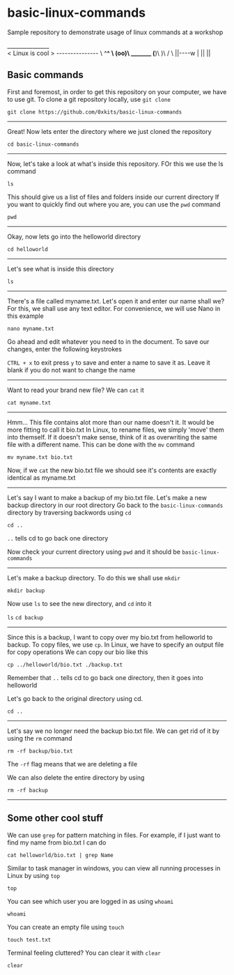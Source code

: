 # basic-linux-commands
Sample repository to demonstrate usage of linux commands at a workshop

 \_\_\_\_\_\_\_\_\_\_\_\_\_\_\_\
< Linux is cool >
 \-\-\-\-\-\-\-\-\-\-\-\-\-\-\-
        \   ^__^
         \  (oo)\ _______
            (__)\       )\ / \ 
                ||----w |
                ||     ||

## Basic commands

First and foremost, in order to get this repository on your computer, we have to use git.
To clone a git repository locally, use `git clone`

`git clone https://github.com/0xkits/basic-linux-commands`

---

Great! Now lets enter the directory where we just cloned the repository

`cd basic-linux-commands`

---

Now, let's take a look at what's inside this repository. FOr this we use the ls command

`ls`

This should give us a list of files and folders inside our current directory
If you want to quickly find out where you are, you can use the `pwd` command

`pwd`

---

Okay, now lets go into the helloworld directory

`cd helloworld`

---

Let's see what is inside this directory

`ls`

---

There's a file called myname.txt. Let's open it and enter our name shall we?
For this, we shall use any text editor. For convenience, we will use Nano in this example

`nano myname.txt`

Go ahead and edit whatever you need to in the document. To save our changes, enter the following keystrokes

`CTRL + x` to exit
press `y` to save
and enter a name to save it as. Leave it blank if you do not want to change the name

---

Want to read your brand new file? We can `cat` it

`cat myname.txt`

---

Hmm... This file contains alot more than our name doesn't it. It would be more fitting to call it bio.txt
In Linux, to rename files, we simply 'move' them into themself. If it doesn't make sense, think of it as overwriting 
the same file with a different name. This can be done with the `mv` command

`mv myname.txt bio.txt`

Now, if we `cat` the new bio.txt file we should see it's contents are exactly identical as myname.txt

---

Let's say I want to make a backup of my bio.txt file. Let's make a new backup directory in our root directory
Go back to the `basic-linux-commands` directory by traversing backwords using `cd`

`cd ..`

`..` tells cd to go back one directory

Now check your current directory using `pwd` and it should be `basic-linux-commands`

---

Let's make a backup directory. To do this we shall use `mkdir`

`mkdir backup`

Now use `ls` to see the new directory, and `cd` into it

`ls`
`cd backup`

---

Since this is a backup, I want to copy over my bio.txt from helloworld to backup.
To copy files, we use `cp`. In Linux, we have to specify an output file for copy operations
We can copy our bio like this

`cp ../helloworld/bio.txt ./backup.txt`

Remember that `..` tells cd to go back one directory, then it goes into helloworld

Let's go back to the original directory using cd.

`cd ..`

---

Let's say we no longer need the backup bio.txt file. We can get rid of it by using the `rm` command

`rm -rf backup/bio.txt`

The `-rf` flag means that we are deleting a file

We can also delete the entire directory by using

`rm -rf backup`

---

## Some other cool stuff

We can use `grep` for pattern matching in files. For example, if I just want to find my name from
bio.txt I can do

`cat helloworld/bio.txt | grep Name`

Similar to task manager in windows, you can view all running processes in Linux by using `top`

`top`

You can see which user you are logged in as using `whoami`

`whoami`

You can create an empty file using `touch`

`touch test.txt`

Terminal feeling cluttered? You can clear it with `clear`

`clear`


